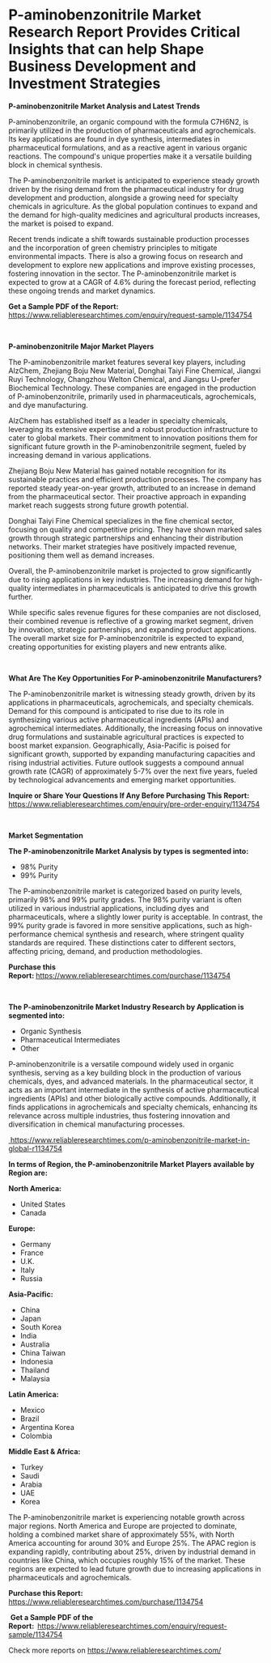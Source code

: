 <p><h1>P-aminobenzonitrile Market Research Report Provides Critical Insights that can help Shape Business Development and Investment Strategies</h1></p><p><strong>P-aminobenzonitrile Market Analysis and Latest Trends</strong></p>
<p><p>P-aminobenzonitrile, an organic compound with the formula C7H6N2, is primarily utilized in the production of pharmaceuticals and agrochemicals. Its key applications are found in dye synthesis, intermediates in pharmaceutical formulations, and as a reactive agent in various organic reactions. The compound's unique properties make it a versatile building block in chemical synthesis.</p><p>The P-aminobenzonitrile market is anticipated to experience steady growth driven by the rising demand from the pharmaceutical industry for drug development and production, alongside a growing need for specialty chemicals in agriculture. As the global population continues to expand and the demand for high-quality medicines and agricultural products increases, the market is poised to expand. </p><p>Recent trends indicate a shift towards sustainable production processes and the incorporation of green chemistry principles to mitigate environmental impacts. There is also a growing focus on research and development to explore new applications and improve existing processes, fostering innovation in the sector. The P-aminobenzonitrile market is expected to grow at a CAGR of 4.6% during the forecast period, reflecting these ongoing trends and market dynamics.</p></p>
<p><strong>Get a Sample PDF of the Report:&nbsp;</strong> <a href="https://www.reliableresearchtimes.com/enquiry/request-sample/1134754?utm_campaign=2646&utm_medium=2&utm_source=Github&utm_content=ia&utm_term=25032025&utm_id=p-aminobenzonitrile">https://www.reliableresearchtimes.com/enquiry/request-sample/1134754</a></p>
<p>&nbsp;</p>
<p><strong>P-aminobenzonitrile Major Market Players</strong></p>
<p><p>The P-aminobenzonitrile market features several key players, including AlzChem, Zhejiang Boju New Material, Donghai Taiyi Fine Chemical, Jiangxi Ruyi Technology, Changzhou Welton Chemical, and Jiangsu U-prefer Biochemical Technology. These companies are engaged in the production of P-aminobenzonitrile, primarily used in pharmaceuticals, agrochemicals, and dye manufacturing.</p><p>AlzChem has established itself as a leader in specialty chemicals, leveraging its extensive expertise and a robust production infrastructure to cater to global markets. Their commitment to innovation positions them for significant future growth in the P-aminobenzonitrile segment, fueled by increasing demand in various applications.</p><p>Zhejiang Boju New Material has gained notable recognition for its sustainable practices and efficient production processes. The company has reported steady year-on-year growth, attributed to an increase in demand from the pharmaceutical sector. Their proactive approach in expanding market reach suggests strong future growth potential.</p><p>Donghai Taiyi Fine Chemical specializes in the fine chemical sector, focusing on quality and competitive pricing. They have shown marked sales growth through strategic partnerships and enhancing their distribution networks. Their market strategies have positively impacted revenue, positioning them well as demand increases.</p><p>Overall, the P-aminobenzonitrile market is projected to grow significantly due to rising applications in key industries. The increasing demand for high-quality intermediates in pharmaceuticals is anticipated to drive this growth further.</p><p>While specific sales revenue figures for these companies are not disclosed, their combined revenue is reflective of a growing market segment, driven by innovation, strategic partnerships, and expanding product applications. The overall market size for P-aminobenzonitrile is expected to expand, creating opportunities for existing players and new entrants alike.</p></p>
<p>&nbsp;</p>
<p><strong>What Are The Key Opportunities For P-aminobenzonitrile Manufacturers?</strong></p>
<p><p>The P-aminobenzonitrile market is witnessing steady growth, driven by its applications in pharmaceuticals, agrochemicals, and specialty chemicals. Demand for this compound is anticipated to rise due to its role in synthesizing various active pharmaceutical ingredients (APIs) and agrochemical intermediates. Additionally, the increasing focus on innovative drug formulations and sustainable agricultural practices is expected to boost market expansion. Geographically, Asia-Pacific is poised for significant growth, supported by expanding manufacturing capacities and rising industrial activities. Future outlook suggests a compound annual growth rate (CAGR) of approximately 5-7% over the next five years, fueled by technological advancements and emerging market opportunities.</p></p>
<p><strong>Inquire or Share Your Questions If Any Before Purchasing This Report:</strong> <a href="https://www.reliableresearchtimes.com/enquiry/pre-order-enquiry/1134754?utm_campaign=2646&utm_medium=2&utm_source=Github&utm_content=ia&utm_term=25032025&utm_id=p-aminobenzonitrile">https://www.reliableresearchtimes.com/enquiry/pre-order-enquiry/1134754</a></p>
<p>&nbsp;</p>
<p><strong>Market Segmentation</strong></p>
<p><strong>The P-aminobenzonitrile Market Analysis by types is segmented into:</strong></p>
<p><ul><li>98% Purity</li><li>99% Purity</li></ul></p>
<p><p>The P-aminobenzonitrile market is categorized based on purity levels, primarily 98% and 99% purity grades. The 98% purity variant is often utilized in various industrial applications, including dyes and pharmaceuticals, where a slightly lower purity is acceptable. In contrast, the 99% purity grade is favored in more sensitive applications, such as high-performance chemical synthesis and research, where stringent quality standards are required. These distinctions cater to different sectors, affecting pricing, demand, and production methodologies.</p></p>
<p><strong>Purchase this Report:&nbsp;</strong><a href="https://www.reliableresearchtimes.com/purchase/1134754?utm_campaign=2646&utm_medium=2&utm_source=Github&utm_content=ia&utm_term=25032025&utm_id=p-aminobenzonitrile">https://www.reliableresearchtimes.com/purchase/1134754</a></p>
<p>&nbsp;</p>
<p><strong>The P-aminobenzonitrile Market Industry Research by Application is segmented into:</strong></p>
<p><ul><li>Organic Synthesis</li><li>Pharmaceutical Intermediates</li><li>Other</li></ul></p>
<p><p>P-aminobenzonitrile is a versatile compound widely used in organic synthesis, serving as a key building block in the production of various chemicals, dyes, and advanced materials. In the pharmaceutical sector, it acts as an important intermediate in the synthesis of active pharmaceutical ingredients (APIs) and other biologically active compounds. Additionally, it finds applications in agrochemicals and specialty chemicals, enhancing its relevance across multiple industries, thus fostering innovation and diversification in chemical manufacturing processes.</p></p>
<p><a href="https://www.reliableresearchtimes.com/p-aminobenzonitrile-market-in-global-r1134754?utm_campaign=2646&utm_medium=2&utm_source=Github&utm_content=ia&utm_term=25032025&utm_id=p-aminobenzonitrile">&nbsp;https://www.reliableresearchtimes.com/p-aminobenzonitrile-market-in-global-r1134754</a></p>
<p><strong>In terms of Region, the P-aminobenzonitrile Market Players available by Region are:</strong></p>
<p>
    <p> <strong> North America: </strong>
        <ul>
            <li>United States</li>
            <li>Canada</li>
        </ul>
        </p> 
    <p> <strong> Europe: </strong>
        <ul>
            <li>Germany</li>
            <li>France</li>
            <li>U.K.</li>
            <li>Italy</li>
            <li>Russia</li>
        </ul>
        </p> 
    <p> <strong> Asia-Pacific: </strong>
        <ul>
            <li>China</li>
            <li>Japan</li>
            <li>South Korea</li>
            <li>India</li>
            <li>Australia</li>
            <li>China Taiwan</li>
            <li>Indonesia</li>
            <li>Thailand</li>
            <li>Malaysia</li>
        </ul>
        </p> 
    <p> <strong> Latin America: </strong>
        <ul>
            <li>Mexico</li>
            <li>Brazil</li>
            <li>Argentina Korea</li>
            <li>Colombia</li>
        </ul>
        </p> 
    <p> <strong> Middle East & Africa: </strong>
        <ul>
            <li>Turkey</li>
            <li>Saudi</li>
            <li>Arabia</li>
            <li>UAE</li>
            <li>Korea</li>
        </ul>
    </p>
    </p>
<p><p>The P-aminobenzonitrile market is experiencing notable growth across major regions. North America and Europe are projected to dominate, holding a combined market share of approximately 55%, with North America accounting for around 30% and Europe 25%. The APAC region is expanding rapidly, contributing about 25%, driven by industrial demand in countries like China, which occupies roughly 15% of the market. These regions are expected to lead future growth due to increasing applications in pharmaceuticals and agrochemicals.</p></p>
<p><strong>Purchase this Report: </strong><a href="https://www.reliableresearchtimes.com/purchase/1134754?utm_campaign=2646&utm_medium=2&utm_source=Github&utm_content=ia&utm_term=25032025&utm_id=p-aminobenzonitrile">https://www.reliableresearchtimes.com/purchase/1134754</a></p>
<p>&nbsp;<strong>Get a Sample PDF of the Report:&nbsp;&nbsp;</strong><a href="https://www.reliableresearchtimes.com/enquiry/request-sample/1134754?utm_campaign=2646&utm_medium=2&utm_source=Github&utm_content=ia&utm_term=25032025&utm_id=p-aminobenzonitrile">https://www.reliableresearchtimes.com/enquiry/request-sample/1134754</a></p>
<p><strong></strong></p>
<p>Check more reports on <a href="https://www.reliableresearchtimes.com/?utm_campaign=2646&utm_medium=2&utm_source=Github&utm_content=ia&utm_term=25032025&utm_id=p-aminobenzonitrile">https://www.reliableresearchtimes.com/</a></p>